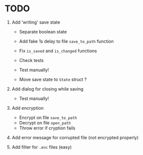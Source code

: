 # TODO

1.  Add 'writing' save state

    -   Separate boolean state
    -   Add fake 1s delay to file `save_to_path` function
    -   Fix `is_saved` and `is_changed` functions
    -   Check tests
    -   Test manually!

    -   Move save state to `State` struct ?

2.  Add dialog for closing while saving

    -   Test manually!

3.  Add encryption

    -   Encrypt on file `save_to_path`
    -   Decrypt on file `open_path`
    -   Throw error if cryption fails

4.  Add error message for corrupted file (not encrypted properly)

5.  Add filter for `.enc` files (easy)

